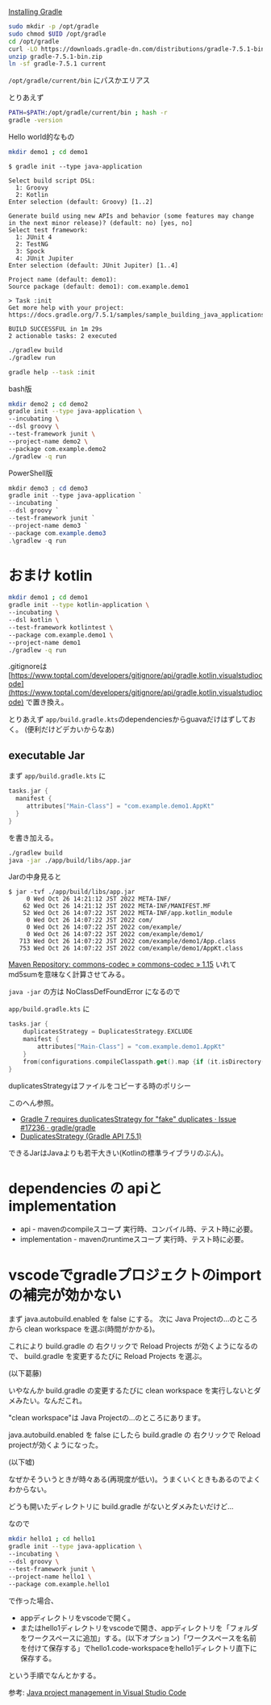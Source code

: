 [Installing Gradle](https://docs.gradle.org/current/userguide/installation.html#installing_manually)

```bash
sudo mkdir -p /opt/gradle
sudo chmod $UID /opt/gradle
cd /opt/gradle
curl -LO https://downloads.gradle-dn.com/distributions/gradle-7.5.1-bin.zip
unzip gradle-7.5.1-bin.zip
ln -sf gradle-7.5.1 current
```

`/opt/gradle/current/bin` にパスかエリアス

とりあえず

```bash
PATH=$PATH:/opt/gradle/current/bin ; hash -r
gradle -version
```

Hello world的なもの

```bash
mkdir demo1 ; cd demo1
```

```
$ gradle init --type java-application

Select build script DSL:
  1: Groovy
  2: Kotlin
Enter selection (default: Groovy) [1..2]

Generate build using new APIs and behavior (some features may change in the next minor release)? (default: no) [yes, no]
Select test framework:
  1: JUnit 4
  2: TestNG
  3: Spock
  4: JUnit Jupiter
Enter selection (default: JUnit Jupiter) [1..4]

Project name (default: demo1):
Source package (default: demo1): com.example.demo1

> Task :init
Get more help with your project: https://docs.gradle.org/7.5.1/samples/sample_building_java_applications.html

BUILD SUCCESSFUL in 1m 29s
2 actionable tasks: 2 executed
```

```bash
./gradlew build
./gradlew run
```

```bash
gradle help --task :init
```

bash版

```bash
mkdir demo2 ; cd demo2
gradle init --type java-application \
--incubating \
--dsl groovy \
--test-framework junit \
--project-name demo2 \
--package com.example.demo2
./gradlew -q run
```

PowerShell版

```powershell
mkdir demo3 ; cd demo3
gradle init --type java-application `
--incubating `
--dsl groovy `
--test-framework junit `
--project-name demo3 `
--package com.example.demo3
.\gradlew -q run
```

# おまけ kotlin

```bash
mkdir demo1 ; cd demo1
gradle init --type kotlin-application \
--incubating \
--dsl kotlin \
--test-framework kotlintest \
--package com.example.demo1 \
--project-name demo1
./gradlew -q run
```

.gitignoreは
[https://www.toptal.com/developers/gitignore/api/gradle,kotlin,visualstudiocode](https://www.toptal.com/developers/gitignore/api/gradle,kotlin,visualstudiocode)
で置き換え。

とりあえず
`app/build.gradle.kts`のdependenciesからguavaだけはずしておく。
(便利だけどデカいからなあ)

## executable Jar

まず `app/build.gradle.kts` に

```kotlin
tasks.jar {
  manifest {
     attributes["Main-Class"] = "com.example.demo1.AppKt"
  }
}
```

を書き加える。

```bash
./gradlew build
java -jar ./app/build/libs/app.jar
```

Jarの中身見ると

```
$ jar -tvf ./app/build/libs/app.jar
     0 Wed Oct 26 14:21:12 JST 2022 META-INF/
    62 Wed Oct 26 14:21:12 JST 2022 META-INF/MANIFEST.MF
    52 Wed Oct 26 14:07:22 JST 2022 META-INF/app.kotlin_module
     0 Wed Oct 26 14:07:22 JST 2022 com/
     0 Wed Oct 26 14:07:22 JST 2022 com/example/
     0 Wed Oct 26 14:07:22 JST 2022 com/example/demo1/
   713 Wed Oct 26 14:07:22 JST 2022 com/example/demo1/App.class
   753 Wed Oct 26 14:07:22 JST 2022 com/example/demo1/AppKt.class
```

[Maven Repository: commons-codec » commons-codec » 1.15](https://mvnrepository.com/artifact/commons-codec/commons-codec/1.15)
いれてmd5sumを意味なく計算させてみる。

`java -jar` の方は NoClassDefFoundError になるので

`app/build.gradle.kts` に

```kotlin
tasks.jar {
    duplicatesStrategy = DuplicatesStrategy.EXCLUDE
    manifest {
        attributes["Main-Class"] = "com.example.demo1.AppKt"
    }
    from(configurations.compileClasspath.get().map {if (it.isDirectory()) it else zipTree(it)})
}
```

duplicatesStrategyはファイルをコピーする時のポリシー

このへん参照。

- [Gradle 7 requires duplicatesStrategy for "fake" duplicates · Issue #17236 · gradle/gradle](https://github.com/gradle/gradle/issues/17236)
- [DuplicatesStrategy (Gradle API 7.5.1)](https://docs.gradle.org/current/javadoc/org/gradle/api/file/DuplicatesStrategy.html)

できるJarはJavaよりも若干大きい(Kotlinの標準ライブラリのぶん)。

# dependencies の apiとimplementation

- api - mavenのcompileスコープ 実行時、コンパイル時、テスト時に必要。
- implementation - mavenのruntimeスコープ 実行時、テスト時に必要。

# vscodeでgradleプロジェクトのimportの補完が効かない

まず
java.autobuild.enabled を false にする。
次に
Java Projectの…のところから clean workspace を選ぶ(時間がかかる)。

これにより
build.gradle の 右クリックで Reload Projects が効くようになるので、
build.gradle を変更するたびに Reload Projects を選ぶ。

(以下葛藤)

いやなんか build.gradle の変更するたびに clean workspace を実行しないとダメみたい。なんだこれ。

"clean workspace"は Java Projectの…のところにあります。

java.autobuild.enabled を false にしたら
build.gradle の 右クリックで Reload projectが効くようになった。

(以下嘘)

なぜかそういうときが時々ある(再現度が低い)。うまくいくときもあるのでよくわからない。

どうも開いたディレクトリに build.gradle がないとダメみたいだけど...

なので

```bash
mkdir hello1 ; cd hello1
gradle init --type java-application \
--incubating \
--dsl groovy \
--test-framework junit \
--project-name hello1 \
--package com.example.hello1
```

で作った場合、

- appディレクトリをvscodeで開く。
- またはhello1ディレクトリをvscodeで開き、appディレクトリを「フォルダをワークスペースに追加」する。(以下オプション)「ワークスペースを名前を付けて保存する」でhello1.code-workspaceをhello1ディレクトリ直下に保存する。

という手順でなんとかする。

参考: [Java project management in Visual Studio Code](https://code.visualstudio.com/docs/java/java-project)
